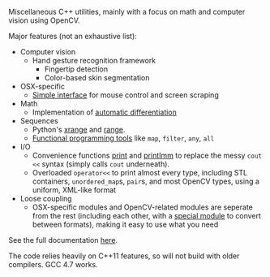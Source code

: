 Miscellaneous C++ utilities, mainly with a focus on math and computer vision using OpenCV.

Major features (not an exhaustive list):

* Computer vision
    * Hand gesture recognition framework
        * Fingertip detection
        * Color-based skin segmentation
* OSX-specific
    * [Simple interface][osx] for mouse control and screen scraping
* Math
    * Implementation of [automatic differentiation][ad]
* Sequences
    * Python's [xrange][xrange] and [range][range].
    * [Functional programming tools][func] like `map`, `filter`, `any`, `all`
* I/O
    * Convenience functions [print][print] and [printImm][printImm] to replace the messy `cout <<` syntax (simply calls `cout` underneath).
    * Overloaded `operator<<` to print almost every type, including STL containers, `unordered_map`s, `pair`s, and most OpenCV types, using a uniform, XML-like format
* Loose coupling
    * OSX-specific modules and OpenCV-related modules are seperate from the rest (including each other, with a [special module][osx_cv] to convert between formats), making it easy to use what you need

See the full documentation [here][docs].

The code relies heavily on C++11 features, so will not build with older compilers. GCC 4.7 works.

[osx]: http://fferen.github.com/KUtils/namespaceosx.html
[ad]: http://fferen.github.com/KUtils/namespaceautodiff.html#details
[xrange]: http://fferen.github.com/KUtils/namespaceseq_1_1math.html#abfe793e999a374a4d5e6b1ef3f268b59
[range]: http://fferen.github.com/KUtils/namespaceseq_1_1math.html#a6bd86d848fb47f455aff84c38c175ea4
[func]: http://fferen.github.com/KUtils/namespaceseq_1_1functional.html
[print]: http://fferen.github.com/KUtils/namespaceio.html#ab9528b2fe57a002bb153f1b9f8dde743
[printImm]: http://fferen.github.com/KUtils/namespaceio.html#ae85db8edfd95c17427c2606360bb97af
[osx_cv]: http://fferen.github.com/KUtils/namespaceosx__cv.html
[docs]: http://fferen.github.com/KUtils/namespaces.html

